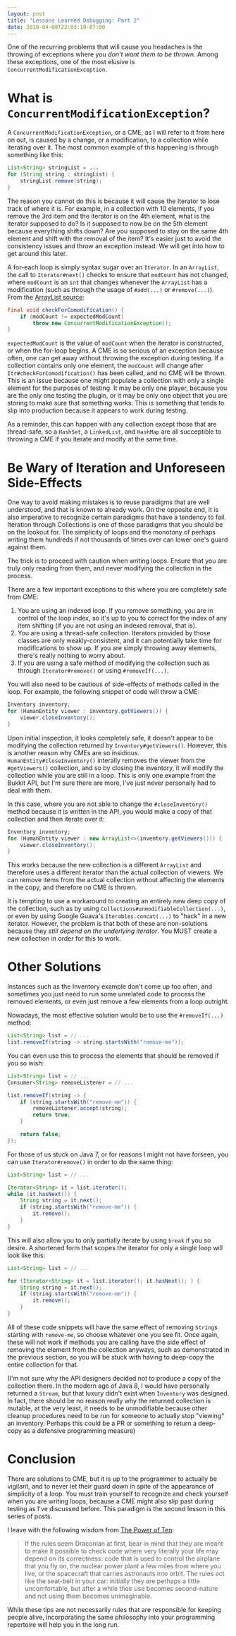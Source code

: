 ```yaml
---
layout: post
title: "Lessons Learned Debugging: Part 2"
date: 2019-04-08T22:03:10-07:00
---
```


One of the recurring problems that will cause you headaches
is the throwing of exceptions where you *don't want them to
be thrown*. Among these exceptions, one of the most elusive
is `ConcurrentModificationException`.

# What is `ConcurrentModificationException`?

A `ConcurrentModificationException`, or a CME, as I will
refer to it from here on out, is caused by a change, or a
modification, to a collection while iterating over it.
The most common example of this happening is through
something like this:

``` java
List<String> stringList = ...
for (String string : stringList) {
    stringList.remove(string);
}
```

The reason you cannot do this is because it will cause the
Iterator to lose track of where it is. For example, in a
collection with 10 elements, if you remove the 3rd item and
the iterator is on the 4th element, what is the iterator
supposed to do? Is it supposed to now be on the 5th element
because everything shifts down? Are you supposed to stay on
the same 4th element and shift with the removal of the
item? It's easier just to avoid the consistency issues and
throw an exception instead. We will get into how to get
around this later.

A for-each loop is simply syntax sugar over an `Iterator`.
In an `ArrayList`, the call to `Iterator#next()` checks to
ensure that `modCount` has not changed, where `modCount` is
an `int` that changes whenever the `ArrayList` has a
modification (such as through the usage of `#add(...)`
or `#remove(...)`). From the [ArrayList source](https://hg.openjdk.java.net/jdk8/jdk8/jdk/file/tip/src/share/classes/java/util/ArrayList.java#l884):

``` java
final void checkForComodification() {
    if (modCount != expectedModCount)
        throw new ConcurrentModificationException();
}
```

`expectedModCount` is the value of `modCount` when the
iterator is constructed, or when the for-loop begins. A CME
is so serious of an exception because often, one can get
away without throwing the exception during testing. If a
collection contains only one element, the `modCount` will
change after `Itr#checkForComodification()` has been
called, and no CME will be thrown. This is an issue because
one might populate a collection with only a single element
for the purposes of testing. It may be only one player,
because you are the only one testing the plugin, or it may
be only one object that you are storing to make sure that
something works. This is something that tends to slip into
production because it appears to work during testing.

As a reminder, this can happen with any collection except
those that are thread-safe, so a `HashSet`, a `LinkedList`,
and `HashMap` are all succeptible to throwing a CME if you
iterate and modify at the same time.

# Be Wary of Iteration and Unforeseen Side-Effects

One way to avoid making mistakes is to reuse paradigms that
are well understood, and that is known to already work. On
the opposite end, it is also imperative to recognize
certain paradigms that have a tendency to fail. Iteration
through Collections is one of those paradigms that you
should be on the lookout for. The simplicity of loops and
the monotony of perhaps writing them hundreds if not
thousands of times over can lower one's guard against them.

The trick is to proceed with caution when writing loops.
Ensure that you are truly only reading from them, and never
modifying the collection in the process.

There are a few important exceptions to this where you are
completely safe from CME:

1. You are using an indexed loop. If you remove
something, you are in control of the loop index, so
it's up to you to correct for the index of any item
shifting (if you are not using an indexed removal,
that is).
2. You are using a thread-safe collection. Iterators
provided by those classes are only weakly-consistent,
and it can potentially take time for modifications to
show up. If you are simply throwing away elements,
there's really nothing to worry about.
3. If you are using a safe method of modifying the
collection such as through `Iterator#remove()` or
using `#removeIf(...)`.

You will also need to be cautious of side-effects of
methods called in the loop. For example, the following
snippet of code will throw a CME:

``` java
Inventory inventory;
for (HumanEntity viewer : inventory.getViewers()) {
    viewer.closeInventory();
}
```

Upon initial inspection, it looks completely safe, it
doesn't appear to be modifying the collection returned by
`Inventory#getViewers()`. However, this is another reason
why CMEs are so insidious. `HumanEntity#closeInventory()`
interally removes the viewer from the `#getViewers()`
collection, and so by closing the inventory, it will modify
the collection while you are still in a loop. This is only
one example from the Bukkit API, but I'm sure there are
more, I've just never personally had to deal with them.

In this case, where you are not able to change the
`#closeInventory()` method because it is written in the
API, you would make a copy of that collection and then
iterate over it:

``` java
Inventory inventory;
for (HumanEntity viewer : new ArrayList<>(inventory.getViewers())) {
    viewer.closeInventory();
}
```

This works because the new collection is a different
`ArrayList` and therefore uses a different iterator than
the actual collection of viewers. We can remove items from
the actual collection without affecting the elements in the
copy, and therefore no CME is thrown.

It is tempting to use a workaround to creating an entirely
new deep copy of the collection, such as by using
`Collections#unmodifiableCollection(...)`, or even by using
Google Guava's `Iterables.concat(...)` to "hack" in a new
iterator. However, the problem is that both of these are
non-solutions because they *still depend on the underlying
iterator*. You MUST create a new collection in order for
this to work.

# Other Solutions

Instances such as the Inventory example don't come up too
often, and sometimes you just need to run some unrelated
code to process the removed elements, or even just remove
a few elements from a loop outright.

Nowadays, the most effective solution would be to use the
`#removeIf(...)` method:

``` java
List<String> list = // ...
list.removeIf(string -> string.startsWith("remove-me"));
```

You can even use this to process the elements that should
be removed if you so wish:

``` java
List<String> list = // ...
Consumer<String> removeListener = // ...

list.removeIf(string -> {
    if (string.startsWith("remove-me")) {
        removeListener.accept(string);
        return true;
    }

    return false;
});
```

For those of us stuck on Java 7, or for reasons I might not
have forseen, you can use `Iterator#remove()` in order to
do the same thing:

``` java
List<String> list = // ...

Iterator<String> it = list.iterator();
while (it.hasNext()) {
    String string = it.next();
    if (string.startsWith("remove-me")) {
        it.remove();
    }
}
```

This will also allow you to only partially iterate by using
`break` if you so desire. A shortened form that scopes the
iterator for only a single loop will look like this:

``` java
List<String> list = // ...

for (Iterator<String> it = list.iterator(); it.hasNext(); ) {
    String string = it.next();
    if (string.startsWith("remove-me")) {
        it.remove();
    }
}
```

All of these code snippets will have the same effect of
removing `String`s starting with `remove-me`, so choose
whatever one you see fit. Once again, these will not work
if methods you are calling have the side effect of removing
the element from the collection anyways, such as 
demonstrated in the previous section, so you will be stuck
with having to deep-copy the entire collection for that.

(I'm not sure why the API designers decided not to produce
a copy of the collection there. In the modern age of
Java 8, I would have personally returned a `Stream`, but
that luxury didn't exist when `Inventory` was designed.
In fact, there should be no reason really why the returned
collection is mutable, at the very least, it needs to be
unmodifiable because other cleanup procedures need to be
run for someone to actually stop "viewing" an inventory.
Perhaps this could be a PR or something to return a
deep-copy as a defensive programming measure)

# Conclusion

There are solutions to CME, but it is up to the programmer
to actually be vigilant, and to never let their guard down
in spite of the appearance of simplicity of a loop. You
must train yourself to recognize and check yourself when
you are writing loops, because a CME might also slip past
during testing as I've discussed before. This paradigm is
the second lesson in this series of posts.

I leave with the following wisdom from [The Power of Ten](http://spinroot.com/gerard/pdf/P10.pdf):

> If the rules seem Draconian at first, bear in mind that
they are meant to make it possible to check code where very
literally your life may depend on its correctness: code 
that is used to control the airplane that you fly on, the 
nuclear power plant a few miles from where you live, or the 
spacecraft that carries astronauts into orbit. The rules 
act like the seat-belt in your car: initially they are 
perhaps a little uncomfortable, but after a while their use
becomes second-nature and not using them becomes 
unimaginable. 

While these tips are not necessarily rules that are
responsible for keeping people alive, incorporating the
same philosophy into your programming repertoire will help
you in the long run.
